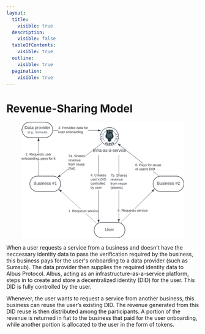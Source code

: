 ```yaml
---
layout:
  title:
    visible: true
  description:
    visible: false
  tableOfContents:
    visible: true
  outline:
    visible: true
  pagination:
    visible: true
---
```


# Revenue-Sharing Model

<figure><img src="/docs/gitbook-sync/.gitbook/assets/albus-revenue-sharing.png" alt="Albus revenue-sharing model"><figcaption></figcaption></figure>

When a user requests a service from a business and doesn't have the neccessary identity data to pass the verification required by the business, this business pays for the user's onboarding to a data provider (such as Sumsub). The data provider then supplies the required identity data to Albus Protocol. Albus, acting as an infrastructure-as-a-service platform, steps in to create and store a decentralized identity (DID) for the user. This DID is fully controlled by the user.

Whenever, the user wants to request a service from another business, this business can reuse the user’s existing DID. The revenue generated from this DID reuse is then distributed among the participants. A portion of the revenue is returned in fiat to the business that paid for the user onboarding, while another portion is allocated to the user in the form of tokens.
